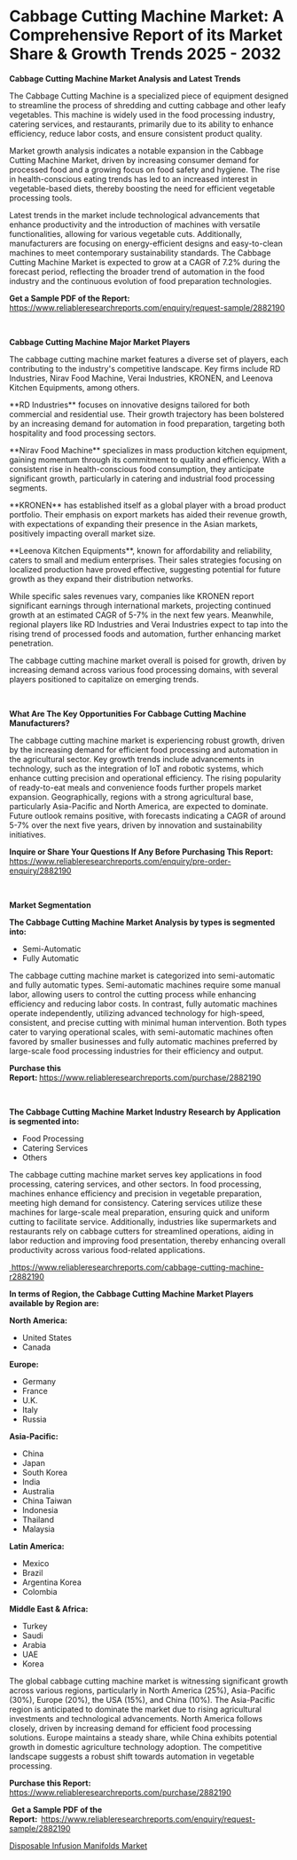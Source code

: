 <p><h1>Cabbage Cutting Machine Market: A Comprehensive Report of its Market Share & Growth Trends 2025 - 2032</h1></p><p><strong>Cabbage Cutting Machine Market Analysis and Latest Trends</strong></p>
<p><p>The Cabbage Cutting Machine is a specialized piece of equipment designed to streamline the process of shredding and cutting cabbage and other leafy vegetables. This machine is widely used in the food processing industry, catering services, and restaurants, primarily due to its ability to enhance efficiency, reduce labor costs, and ensure consistent product quality.</p><p>Market growth analysis indicates a notable expansion in the Cabbage Cutting Machine Market, driven by increasing consumer demand for processed food and a growing focus on food safety and hygiene. The rise in health-conscious eating trends has led to an increased interest in vegetable-based diets, thereby boosting the need for efficient vegetable processing tools.</p><p>Latest trends in the market include technological advancements that enhance productivity and the introduction of machines with versatile functionalities, allowing for various vegetable cuts. Additionally, manufacturers are focusing on energy-efficient designs and easy-to-clean machines to meet contemporary sustainability standards. The Cabbage Cutting Machine Market is expected to grow at a CAGR of 7.2% during the forecast period, reflecting the broader trend of automation in the food industry and the continuous evolution of food preparation technologies.</p></p>
<p><strong>Get a Sample PDF of the Report:&nbsp;</strong> <a href="https://www.reliableresearchreports.com/enquiry/request-sample/2882190?utm_campaign=3290&utm_medium=2&utm_source=Github&utm_content=ia&utm_term=13032025&utm_id=cabbage-cutting-machine">https://www.reliableresearchreports.com/enquiry/request-sample/2882190</a></p>
<p>&nbsp;</p>
<p><strong>Cabbage Cutting Machine Major Market Players</strong></p>
<p><p>The cabbage cutting machine market features a diverse set of players, each contributing to the industry's competitive landscape. Key firms include RD Industries, Nirav Food Machine, Verai Industries, KRONEN, and Leenova Kitchen Equipments, among others. </p><p>**RD Industries** focuses on innovative designs tailored for both commercial and residential use. Their growth trajectory has been bolstered by an increasing demand for automation in food preparation, targeting both hospitality and food processing sectors.</p><p>**Nirav Food Machine** specializes in mass production kitchen equipment, gaining momentum through its commitment to quality and efficiency. With a consistent rise in health-conscious food consumption, they anticipate significant growth, particularly in catering and industrial food processing segments.</p><p>**KRONEN** has established itself as a global player with a broad product portfolio. Their emphasis on export markets has aided their revenue growth, with expectations of expanding their presence in the Asian markets, positively impacting overall market size.</p><p>**Leenova Kitchen Equipments**, known for affordability and reliability, caters to small and medium enterprises. Their sales strategies focusing on localized production have proved effective, suggesting potential for future growth as they expand their distribution networks.</p><p>While specific sales revenues vary, companies like KRONEN report significant earnings through international markets, projecting continued growth at an estimated CAGR of 5-7% in the next few years. Meanwhile, regional players like RD Industries and Verai Industries expect to tap into the rising trend of processed foods and automation, further enhancing market penetration.</p><p>The cabbage cutting machine market overall is poised for growth, driven by increasing demand across various food processing domains, with several players positioned to capitalize on emerging trends.</p></p>
<p>&nbsp;</p>
<p><strong>What Are The Key Opportunities For Cabbage Cutting Machine Manufacturers?</strong></p>
<p><p>The cabbage cutting machine market is experiencing robust growth, driven by the increasing demand for efficient food processing and automation in the agricultural sector. Key growth trends include advancements in technology, such as the integration of IoT and robotic systems, which enhance cutting precision and operational efficiency. The rising popularity of ready-to-eat meals and convenience foods further propels market expansion. Geographically, regions with a strong agricultural base, particularly Asia-Pacific and North America, are expected to dominate. Future outlook remains positive, with forecasts indicating a CAGR of around 5-7% over the next five years, driven by innovation and sustainability initiatives.</p></p>
<p><strong>Inquire or Share Your Questions If Any Before Purchasing This Report:</strong> <a href="https://www.reliableresearchreports.com/enquiry/pre-order-enquiry/2882190?utm_campaign=3290&utm_medium=2&utm_source=Github&utm_content=ia&utm_term=13032025&utm_id=cabbage-cutting-machine">https://www.reliableresearchreports.com/enquiry/pre-order-enquiry/2882190</a></p>
<p>&nbsp;</p>
<p><strong>Market Segmentation</strong></p>
<p><strong>The Cabbage Cutting Machine Market Analysis by types is segmented into:</strong></p>
<p><ul><li>Semi-Automatic</li><li>Fully Automatic</li></ul></p>
<p><p>The cabbage cutting machine market is categorized into semi-automatic and fully automatic types. Semi-automatic machines require some manual labor, allowing users to control the cutting process while enhancing efficiency and reducing labor costs. In contrast, fully automatic machines operate independently, utilizing advanced technology for high-speed, consistent, and precise cutting with minimal human intervention. Both types cater to varying operational scales, with semi-automatic machines often favored by smaller businesses and fully automatic machines preferred by large-scale food processing industries for their efficiency and output.</p></p>
<p><strong>Purchase this Report:&nbsp;</strong><a href="https://www.reliableresearchreports.com/purchase/2882190?utm_campaign=3290&utm_medium=2&utm_source=Github&utm_content=ia&utm_term=13032025&utm_id=cabbage-cutting-machine">https://www.reliableresearchreports.com/purchase/2882190</a></p>
<p>&nbsp;</p>
<p><strong>The Cabbage Cutting Machine Market Industry Research by Application is segmented into:</strong></p>
<p><ul><li>Food Processing</li><li>Catering Services</li><li>Others</li></ul></p>
<p><p>The cabbage cutting machine market serves key applications in food processing, catering services, and other sectors. In food processing, machines enhance efficiency and precision in vegetable preparation, meeting high demand for consistency. Catering services utilize these machines for large-scale meal preparation, ensuring quick and uniform cutting to facilitate service. Additionally, industries like supermarkets and restaurants rely on cabbage cutters for streamlined operations, aiding in labor reduction and improving food presentation, thereby enhancing overall productivity across various food-related applications.</p></p>
<p><a href="https://www.reliableresearchreports.com/cabbage-cutting-machine-r2882190?utm_campaign=3290&utm_medium=2&utm_source=Github&utm_content=ia&utm_term=13032025&utm_id=cabbage-cutting-machine">&nbsp;https://www.reliableresearchreports.com/cabbage-cutting-machine-r2882190</a></p>
<p><strong>In terms of Region, the Cabbage Cutting Machine Market Players available by Region are:</strong></p>
<p>
    <p> <strong> North America: </strong>
        <ul>
            <li>United States</li>
            <li>Canada</li>
        </ul>
        </p> 
    <p> <strong> Europe: </strong>
        <ul>
            <li>Germany</li>
            <li>France</li>
            <li>U.K.</li>
            <li>Italy</li>
            <li>Russia</li>
        </ul>
        </p> 
    <p> <strong> Asia-Pacific: </strong>
        <ul>
            <li>China</li>
            <li>Japan</li>
            <li>South Korea</li>
            <li>India</li>
            <li>Australia</li>
            <li>China Taiwan</li>
            <li>Indonesia</li>
            <li>Thailand</li>
            <li>Malaysia</li>
        </ul>
        </p> 
    <p> <strong> Latin America: </strong>
        <ul>
            <li>Mexico</li>
            <li>Brazil</li>
            <li>Argentina Korea</li>
            <li>Colombia</li>
        </ul>
        </p> 
    <p> <strong> Middle East & Africa: </strong>
        <ul>
            <li>Turkey</li>
            <li>Saudi</li>
            <li>Arabia</li>
            <li>UAE</li>
            <li>Korea</li>
        </ul>
    </p>
    </p>
<p><p>The global cabbage cutting machine market is witnessing significant growth across various regions, particularly in North America (25%), Asia-Pacific (30%), Europe (20%), the USA (15%), and China (10%). The Asia-Pacific region is anticipated to dominate the market due to rising agricultural investments and technological advancements. North America follows closely, driven by increasing demand for efficient food processing solutions. Europe maintains a steady share, while China exhibits potential growth in domestic agriculture technology adoption. The competitive landscape suggests a robust shift towards automation in vegetable processing.</p></p>
<p><strong>Purchase this Report: </strong><a href="https://www.reliableresearchreports.com/purchase/2882190?utm_campaign=3290&utm_medium=2&utm_source=Github&utm_content=ia&utm_term=13032025&utm_id=cabbage-cutting-machine">https://www.reliableresearchreports.com/purchase/2882190</a></p>
<p>&nbsp;<strong>Get a Sample PDF of the Report:&nbsp;&nbsp;</strong><a href="https://www.reliableresearchreports.com/enquiry/request-sample/2882190?utm_campaign=3290&utm_medium=2&utm_source=Github&utm_content=ia&utm_term=13032025&utm_id=cabbage-cutting-machine">https://www.reliableresearchreports.com/enquiry/request-sample/2882190</a></p>
<p><strong></strong></p>
<p><p><a href="https://github.com/zurubting/Market-Research-Report-List-1/blob/main/disposable-infusion-manifolds-market.md?utm_campaign=3290&utm_medium=2&utm_source=Github&utm_content=ia&utm_term=13032025&utm_id=cabbage-cutting-machine">Disposable Infusion Manifolds Market</a></p></p>